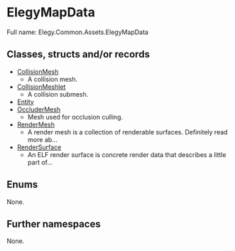 ﻿
# ElegyMapData

Full name: Elegy.Common.Assets.ElegyMapData

## Classes, structs and/or records

* [CollisionMesh](CollisionMesh.md)
  * A collision mesh. 
* [CollisionMeshlet](CollisionMeshlet.md)
  * A collision submesh. 
* [Entity](Entity.md)
* [OccluderMesh](OccluderMesh.md)
  * Mesh used for occlusion culling. 
* [RenderMesh](RenderMesh.md)
  * A render mesh is a collection of renderable surfaces. Definitely read more ab...
* [RenderSurface](RenderSurface.md)
  * An ELF render surface is concrete render data that describes a little part of...

## Enums

None.

## Further namespaces

None.

